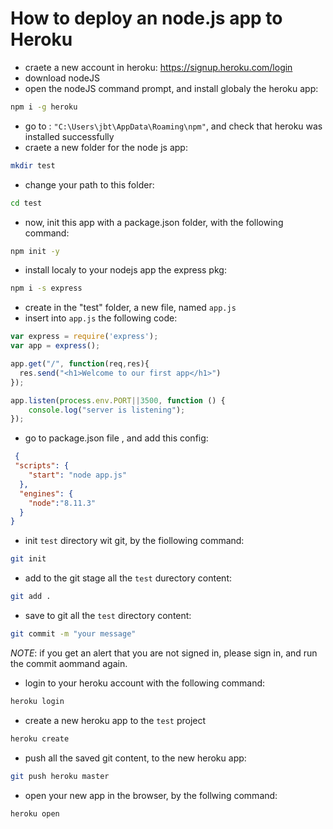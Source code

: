 # How to deploy an node.js app to Heroku

* craete a new account in heroku: 
https://signup.heroku.com/login
* download nodeJS 
* open the nodeJS command prompt, and install globaly the heroku app:
```bash
npm i -g heroku
```
* go to : `"C:\Users\jbt\AppData\Roaming\npm"`, and check that heroku was installed successfully
* craete a new folder for the node js app:
```bash
mkdir test
```
* change your path to this folder:
```bash
cd test
```
* now, init this app with a package.json folder, with the following command:
```bash
npm init -y
```
* install localy to your nodejs app the express pkg:
```bash
npm i -s express
```
* create in the "test" folder, a new file, named `app.js`
* insert into `app.js` the following code:
```javascript
var express = require('express');
var app = express();

app.get("/", function(req,res){
  res.send("<h1>Welcome to our first app</h1>")
});

app.listen(process.env.PORT||3500, function () {
    console.log("server is listening");
});
```

* go to package.json file , and add this config:
```json
 {
 "scripts": {
    "start": "node app.js"
  },
  "engines": {
    "node":"8.11.3"
  }
}
```

* init `test` directory wit git, by the fiollowing command:
```bash
git init
```

* add to the git stage all the `test` durectory content:
```bash
git add .
```


* save to git  all the `test` directory content:
```bash
git commit -m "your message"
```
*NOTE*: if you get an alert that you are not signed in, please sign in, and run the commit aommand again.

* login to your heroku account with the following command:
```bash
heroku login
```


* create a new heroku app to the `test` project
```bash
heroku create
```

* push all the saved git content, to the new heroku app:
```bash
git push heroku master
```

* open your new app in the browser, by the follwing command:
```bash
heroku open
```

